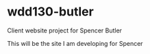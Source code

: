# wdd130-butler
Client website project for Spencer Butler

This will be the site I am developing for Spencer